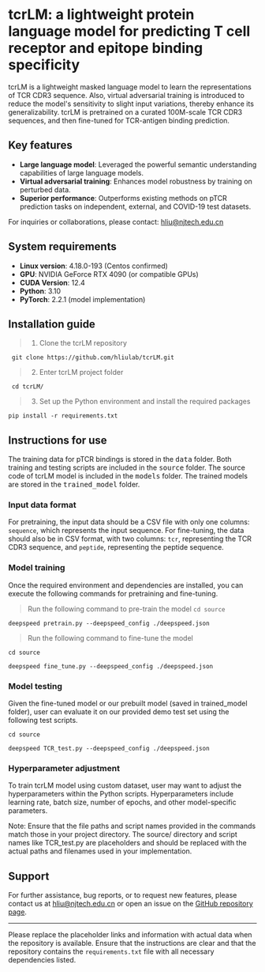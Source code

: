 # tcrLM: a lightweight protein language model for predicting T cell receptor and epitope binding specificity
tcrLM is a lightweight masked language model to learn the representations of TCR CDR3 sequence. Also, virtual adversarial training is introduced to reduce the model's sensitivity to slight input variations, thereby enhance its generalizability. tcrLM is pretrained on a curated 100M-scale TCR CDR3 sequences, and then fine-tuned for TCR-antigen binding prediction.

## Key features
- **Large language model**: Leveraged the powerful semantic understanding capabilities of large language models.
- **Virtual adversarial training**: Enhances model robustness by training on perturbed data.
- **Superior performance**: Outperforms existing methods on pTCR prediction tasks on independent, external, and COVID-19 test datasets.

For inquiries or collaborations, please contact: hliu@njtech.edu.cn

## System requirements
- **Linux version**: 4.18.0-193 (Centos confirmed)
- **GPU**: NVIDIA GeForce RTX 4090 (or compatible GPUs)
- **CUDA Version**: 12.4
- **Python**: 3.10
- **PyTorch**: 2.2.1 (model implementation)

## Installation guide
>1. Clone the tcrLM repository

` git clone https://github.com/hliulab/tcrLM.git`

>2. Enter tcrLM project folder

` cd tcrLM/`

>3. Set up the Python environment and install the required packages
   
` pip install -r requirements.txt `

## Instructions for use
The training data for pTCR bindings is stored in the <kbd>data</kbd> folder. Both training and testing scripts are included in the <kbd>source</kbd> folder. The source code of tcrLM model is included in the <kbd>models</kbd> folder. The trained models are stored in the <kbd>trained_model</kbd> folder.

### Input data format
For pretraining, the input data should be a CSV file with only one columns: `sequence`, which represents the input sequence. For fine-tuning, the data should also be in CSV format, with two columns: `tcr`, representing the TCR CDR3 sequence, and `peptide`, representing the peptide sequence.

### Model training
Once the required environment and dependencies are installed, you can execute the following commands for pretraining and fine-tuning.
>Run the following command to pre-train the model
`cd source`

`deepspeed pretrain.py --deepspeed_config ./deepspeed.json`

>Run the following command to fine-tune the model

`cd source`

`deepspeed fine_tune.py --deepspeed_config ./deepspeed.json`

### Model testing
Given the fine-tuned model or our prebuilt model (saved in trained_model folder), user can evaluate it on our provided demo test set using the following test scripts.

`cd source`

`deepspeed TCR_test.py --deepspeed_config ./deepspeed.json`


### Hyperparameter adjustment
To train tcrLM model using custom dataset, user may want to adjust the hyperparameters within the Python scripts. Hyperparameters include learning rate, batch size, number of epochs, and other model-specific parameters.

Note: Ensure that the file paths and script names provided in the commands match those in your project directory. The source/ directory and script names like TCR_test.py are placeholders and should be replaced with the actual paths and filenames used in your implementation.


## Support
For further assistance, bug reports, or to request new features, please contact us at hliu@njtech.edu.cn or open an issue on the [GitHub repository page](https://github.com/hliulab/tcrLM).

---

Please replace the placeholder links and information with actual data when the repository is available. Ensure that the instructions are clear and that the repository contains the `requirements.txt` file with all necessary dependencies listed.
